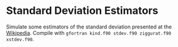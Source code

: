 # Standard Deviation Estimators
Simulate some estimators of the standard deviation presented at the [Wikipedia](https://en.wikipedia.org/wiki/Standard_deviation). Compile with 
```gfortran kind.f90 stdev.f90 ziggurat.f90 xstdev.f90```.
